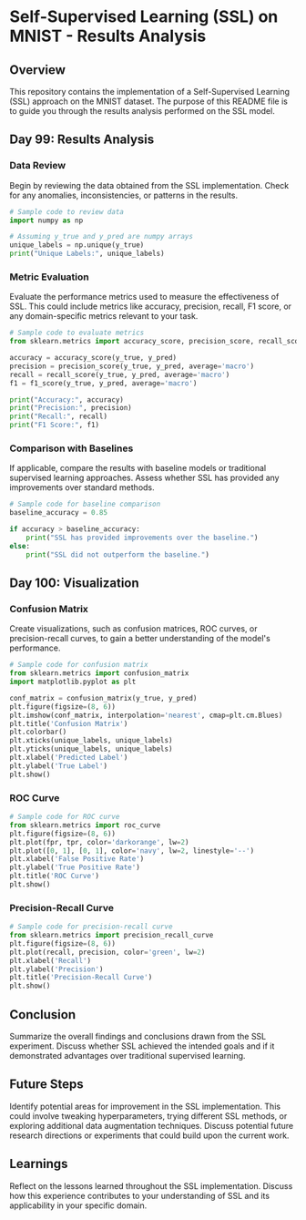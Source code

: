 
# Self-Supervised Learning (SSL) on MNIST - Results Analysis

## Overview

This repository contains the implementation of a Self-Supervised Learning (SSL) approach on the MNIST dataset. The purpose of this README file is to guide you through the results analysis performed on the SSL model.

## Day 99: Results Analysis

### Data Review

Begin by reviewing the data obtained from the SSL implementation. Check for any anomalies, inconsistencies, or patterns in the results.

```python
# Sample code to review data
import numpy as np

# Assuming y_true and y_pred are numpy arrays
unique_labels = np.unique(y_true)
print("Unique Labels:", unique_labels)
```

### Metric Evaluation

Evaluate the performance metrics used to measure the effectiveness of SSL. This could include metrics like accuracy, precision, recall, F1 score, or any domain-specific metrics relevant to your task.

```python
# Sample code to evaluate metrics
from sklearn.metrics import accuracy_score, precision_score, recall_score, f1_score

accuracy = accuracy_score(y_true, y_pred)
precision = precision_score(y_true, y_pred, average='macro')
recall = recall_score(y_true, y_pred, average='macro')
f1 = f1_score(y_true, y_pred, average='macro')

print("Accuracy:", accuracy)
print("Precision:", precision)
print("Recall:", recall)
print("F1 Score:", f1)
```

### Comparison with Baselines

If applicable, compare the results with baseline models or traditional supervised learning approaches. Assess whether SSL has provided any improvements over standard methods.

```python
# Sample code for baseline comparison
baseline_accuracy = 0.85

if accuracy > baseline_accuracy:
    print("SSL has provided improvements over the baseline.")
else:
    print("SSL did not outperform the baseline.")
```

## Day 100: Visualization

### Confusion Matrix

Create visualizations, such as confusion matrices, ROC curves, or precision-recall curves, to gain a better understanding of the model's performance.

```python
# Sample code for confusion matrix
from sklearn.metrics import confusion_matrix
import matplotlib.pyplot as plt

conf_matrix = confusion_matrix(y_true, y_pred)
plt.figure(figsize=(8, 6))
plt.imshow(conf_matrix, interpolation='nearest', cmap=plt.cm.Blues)
plt.title('Confusion Matrix')
plt.colorbar()
plt.xticks(unique_labels, unique_labels)
plt.yticks(unique_labels, unique_labels)
plt.xlabel('Predicted Label')
plt.ylabel('True Label')
plt.show()
```

### ROC Curve

```python
# Sample code for ROC curve
from sklearn.metrics import roc_curve
plt.figure(figsize=(8, 6))
plt.plot(fpr, tpr, color='darkorange', lw=2)
plt.plot([0, 1], [0, 1], color='navy', lw=2, linestyle='--')
plt.xlabel('False Positive Rate')
plt.ylabel('True Positive Rate')
plt.title('ROC Curve')
plt.show()
```

### Precision-Recall Curve

```python
# Sample code for precision-recall curve
from sklearn.metrics import precision_recall_curve
plt.figure(figsize=(8, 6))
plt.plot(recall, precision, color='green', lw=2)
plt.xlabel('Recall')
plt.ylabel('Precision')
plt.title('Precision-Recall Curve')
plt.show()
```

## Conclusion

Summarize the overall findings and conclusions drawn from the SSL experiment. Discuss whether SSL achieved the intended goals and if it demonstrated advantages over traditional supervised learning.

## Future Steps

Identify potential areas for improvement in the SSL implementation. This could involve tweaking hyperparameters, trying different SSL methods, or exploring additional data augmentation techniques. Discuss potential future research directions or experiments that could build upon the current work.

## Learnings

Reflect on the lessons learned throughout the SSL implementation. Discuss how this experience contributes to your understanding of SSL and its applicability in your specific domain.

